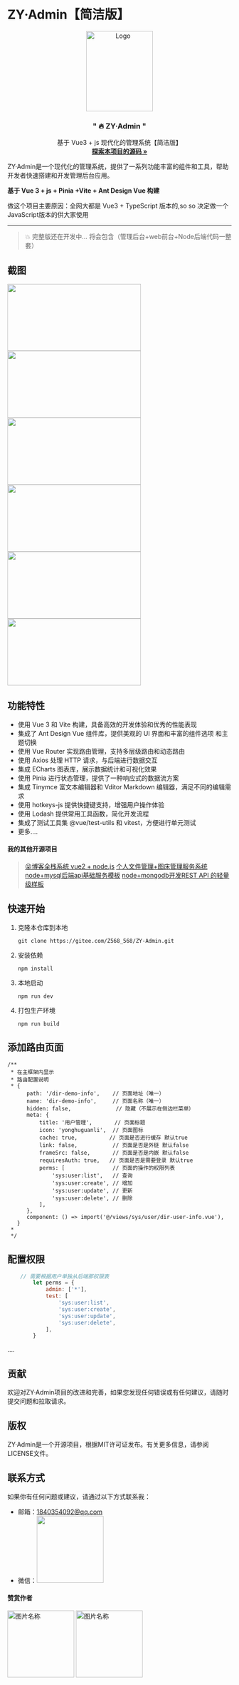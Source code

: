 # ZY·Admin【简洁版】

<p align="center">
  <a href="https://gitee.com/Z568_568/mango-blog-system.git">
    <img src="doc/logo.png" alt="Logo" width="150" height="180">
  </a>

<h3 align="center">" 🔥 ZY·Admin "</h3>
  <p align="center">
    基于 Vue3 + js 现代化的管理系统【简洁版】
    <br />
    <a href="https://gitee.com/Z568_568/ZY-Admin.git" target="_blank"><strong>探索本项目的源码 »</strong></a>
    <br />
</p>
</p>

ZY·Admin是一个现代化的管理系统，提供了一系列功能丰富的组件和工具，帮助开发者快速搭建和开发管理后台应用。

**基于 Vue 3 + js + Pinia +Vite + Ant Design Vue 构建**  

 做这个项目主要原因：全网大都是 Vue3 + TypeScript 版本的,so so 决定做一个JavaScript版本的供大家使用

---

> 💥 完整版还在开发中... 将会包含（管理后台+web前台+Node后端代码一整套）

## 截图
<img  src="doc/img.png" width = "300" height = "150">
<img src="doc/img_1.png" width = "300" height = "150">
<img src="doc/img_2.png" width = "300" height = "150">
<img src="doc/img_3.png" width = "300" height = "150">
<img src="doc/img_4.png" width = "300" height = "150">
<img src="doc/img_5.png" width = "300" height = "150">
 

## 功能特性

- 使用 Vue 3 和 Vite 构建，具备高效的开发体验和优秀的性能表现
- 集成了 Ant Design Vue 组件库，提供美观的 UI 界面和丰富的组件选项 和主题切换
- 使用 Vue Router 实现路由管理，支持多层级路由和动态路由
- 使用 Axios 处理 HTTP 请求，与后端进行数据交互
- 集成 ECharts 图表库，展示数据统计和可视化效果
- 使用 Pinia 进行状态管理，提供了一种响应式的数据流方案
- 集成 Tinymce 富文本编辑器和 Vditor Markdown 编辑器，满足不同的编辑需求
- 使用 hotkeys-js 提供快捷键支持，增强用户操作体验
- 使用 Lodash 提供常用工具函数，简化开发流程
- 集成了测试工具集 @vue/test-utils 和 vitest，方便进行单元测试
- 更多....

#### 我的其他开源项目
>[😜博客全栈系统 vue2 + node.js](https://gitee.com/Z568_568/all-blog-sys.git)
>[个人文件管理+图床管理服务系统](https://gitee.com/Z568_568/zy.files.sys.git)
>[node+mysql后端api基础服务模板](https://gitee.com/Z568_568/zy-express-sequelize-mysql)
>[node+mongodb开发REST API 的轻量级样板](https://gitee.com/Z568_568/node.mongodb)


## 快速开始

1. 克隆本仓库到本地

   ```
   git clone https://gitee.com/Z568_568/ZY-Admin.git
   ```

2. 安装依赖

   ```
   npm install
   ```

3. 本地启动

   ```
   npm run dev
   ```

4. 打包生产环境

   ```
   npm run build
   ```
## 添加路由页面

```
/**
 * 在主框架内显示
 * 路由配置说明
 * {
      path: '/dir-demo-info',    // 页面地址（唯一）
      name: 'dir-demo-info',     // 页面名称（唯一）
      hidden: false,              // 隐藏（不展示在侧边栏菜单）
      meta: {
          title: '用户管理',       // 页面标题
          icon: 'yonghuguanli',  // 页面图标
          cache: true,          // 页面是否进行缓存 默认true
          link: false,           // 页面是否是外链 默认false
          frameSrc: false,       // 页面是否是内嵌 默认false
          requiresAuth: true,   // 页面是否是需要登录 默认true
          perms: [               // 页面的操作的权限列表
              'sys:user:list',   // 查询
              'sys:user:create', // 增加
              'sys:user:update', // 更新
              'sys:user:delete', // 删除
          ],
      },
      component: () => import('@/views/sys/user/dir-user-info.vue'),
   }
 *
 */
```

## 配置权限

```js
    // 需要根据用户单独从后端那权限表
        let perms = {
            admin: ['*'],
            test: [
                'sys:user:list',
                'sys:user:create',
                'sys:user:update',
                'sys:user:delete',
            ],
        }

```
....


## 贡献

欢迎对ZY·Admin项目的改进和完善，如果您发现任何错误或有任何建议，请随时提交问题和拉取请求。

## 版权

ZY·Admin是一个开源项目，根据MIT许可证发布。有关更多信息，请参阅LICENSE文件。

## 联系方式

如果你有任何问题或建议，请通过以下方式联系我：

- 邮箱：1840354092@qq.com
- 微信：<img src="doc/img_6.png" width = "150" >

####  赞赏作者

 <img src="doc/img_7.png" width = "150" height = "150" alt="图片名称" align=center />
 <img src="doc/img_8.png" width = "150" height = "150" alt="图片名称" align=center />


